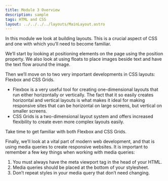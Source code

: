 ```yaml
---
title: Module 3 Overview
description: sample
tags: HTML and CSS
layout: ../../../../layouts/MainLayout.astro
---
```


In this module we look at building layouts. This is a crucial aspect of CSS and one with which you’ll need to become familiar.

We’ll start by looking at positioning elements on the page using the position property. We also look at using floats to place images beside text and have the text flow around the image.

Then we’ll move on to two very important developments in CSS layouts: Flexbox and CSS Grids.

- Flexbox is a very useful tool for creating one-dimensional layouts that run either horizontally or vertically. The fact that it so easily creates horizontal and vertical layouts is what makes it ideal for making responsive sites that can be horizontal on large screens, but vertical on smaller screens.
- CSS Grids is a two-dimensional layout system and offers increased flexibility to create even more complex layouts easily.

Take time to get familiar with both Flexbox and CSS Grids.

Finally, we’ll look at a vital part of modern web development, and that is using media queries to create responsive websites. It is important to remember a few key things when working with media queries:

1. You must always have the meta viewport tag in the head of your HTML.
2. Media queries should be placed at the bottom of your stylesheet.
3. Don’t repeat styles in your media query that don’t need changing.

